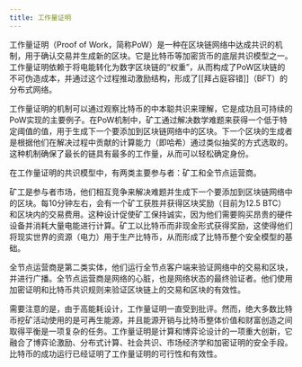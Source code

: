 ```yaml
---
title: 工作量证明
---
```

工作量证明（Proof of Work，简称PoW）是一种在区块链网络中达成共识的机制，用于确认交易并生成新的区块。它是比特币等加密货币的底层共识模型之一。工作量证明依赖于将电能转化为数字区块链的“权重”，从而构成了PoW区块链的不可伪造成本，并通过这个过程推动激励结构，形成了[[拜占庭容错]]（BFT）的分布式网络。

工作量证明的机制可以通过观察比特币的中本聪共识来理解，它是成功且可持续的PoW实现的主要例子。在PoW机制中，矿工通过解决数学难题来获得一个低于特定阈值的值，用于生成下一个要添加到区块链网络中的区块。下一个区块的生成者是根据他们在解决过程中贡献的计算能力（即哈希）通过类似抽奖的方式选取的。这种机制确保了最长的链具有最多的工作量，从而可以轻松确定身份。

在工作量证明的共识模型中，有两类主要参与者：矿工和全节点运营商。

矿工是参与者市场，他们相互竞争来解决难题并生成下一个要添加到区块链网络中的区块。每10分钟左右，会有一个矿工获胜并获得区块奖励（目前为12.5 BTC）和区块内的交易费用。这种设计促使矿工保持诚实，因为他们需要购买昂贵的硬件设备并消耗大量电能进行计算。矿工以比特币而非现金形式获得奖励，这使得他们将现实世界的资源（电力）用于生产比特币，从而形成了比特币整个安全模型的基础。

全节点运营商是第二类实体，他们运行全节点客户端来验证网络中的交易和区块，并进行广播。全节点运营商是网络的心脏，也是网络状态的最终验证者。他们使用加密证明和比特币共识规则来验证区块链上的交易和区块的有效性。

需要注意的是，由于高能耗设计，工作量证明一直受到批评。然而，绝大多数比特币挖矿活动使用的是可再生能源，并且能源开销与比特币整体价值和财富创造之间取得平衡是一项复杂的任务。工作量证明是计算和博弈论设计的一项重大创新，它融合了博弈论激励、分布式计算、社会共识、市场经济学和加密证明的安全手段。比特币的成功运行已经证明了工作量证明的可行性和有效性。
